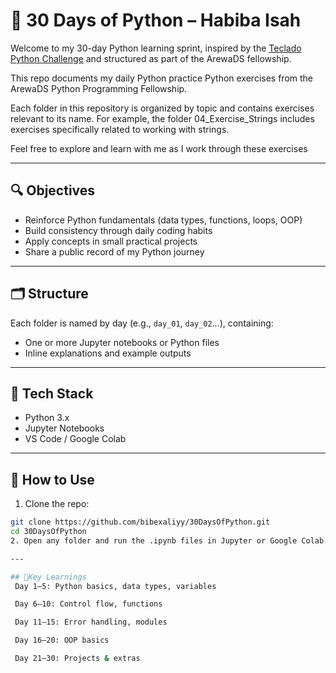 # 📘 30 Days of Python – Habiba Isah

Welcome to my 30-day Python learning sprint, inspired by the [Teclado Python Challenge](https://teclado.com/30-days-of-python/) and structured as part of the ArewaDS fellowship.

This repo documents my daily Python practice Python exercises from the ArewaDS Python Programming Fellowship.

Each folder in this repository is organized by topic and contains exercises relevant to its name. For example, the folder 04_Exercise_Strings includes exercises specifically related to working with strings.

Feel free to explore and learn with me as I work through these exercises

---

## 🔍 Objectives

- Reinforce Python fundamentals (data types, functions, loops, OOP)
- Build consistency through daily coding habits
- Apply concepts in small practical projects
- Share a public record of my Python journey


---

## 🗂️ Structure

Each folder is named by day (e.g., `day_01`, `day_02`...), containing:
- One or more Jupyter notebooks or Python files
- Inline explanations and example outputs

---

## 🧰 Tech Stack

- Python 3.x
- Jupyter Notebooks
- VS Code / Google Colab

---
## 🚀 How to Use

1. Clone the repo:
```bash
git clone https://github.com/bibexaliyy/30DaysOfPython.git
cd 30DaysOfPython
2. Open any folder and run the .ipynb files in Jupyter or Google Colab.

---

## 🧠Key Learnings 
 Day 1–5: Python basics, data types, variables

 Day 6–10: Control flow, functions

 Day 11–15: Error handling, modules

 Day 16–20: OOP basics

 Day 21–30: Projects & extras
